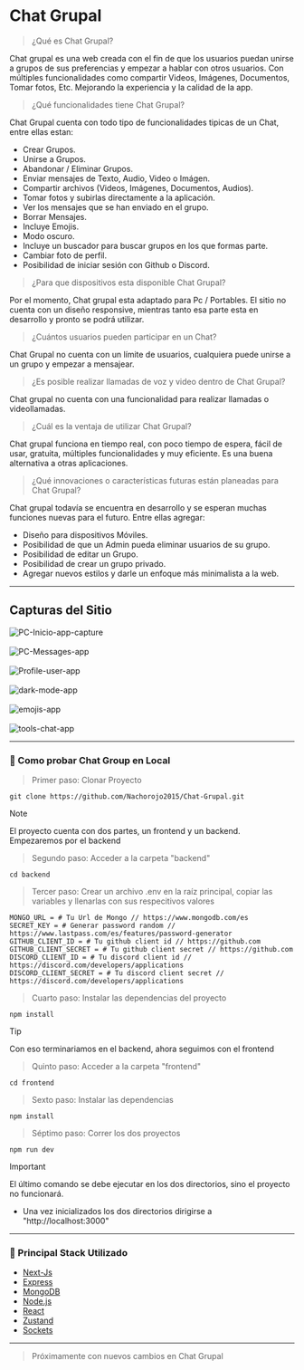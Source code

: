 # Chat Grupal

> ¿Qué es Chat Grupal?

<p>Chat grupal es una web creada con el fin de que los usuarios puedan unirse a grupos de sus preferencias y empezar a hablar con otros usuarios. Con múltiples funcionalidades como compartir Videos, Imágenes, Documentos, Tomar fotos, Etc. Mejorando la experiencia y la calidad de la app.</p>

> ¿Qué funcionalidades tiene Chat Grupal?

<p>Chat Grupal cuenta con todo tipo de funcionalidades tipicas de un Chat, entre ellas estan:</p>

- Crear Grupos.
- Unirse a Grupos.
- Abandonar / Eliminar Grupos.
- Enviar mensajes de Texto, Audio, Video o Imágen.
- Compartir archivos (Videos, Imágenes, Documentos, Audios).
- Tomar fotos y subirlas directamente a la aplicación.
- Ver los mensajes que se han enviado en el grupo.
- Borrar Mensajes.
- Incluye Emojis.
- Modo oscuro.
- Incluye un buscador para buscar grupos en los que formas parte.
- Cambiar foto de perfil.
- Posibilidad de iniciar sesión con Github o Discord.

> ¿Para que dispositivos esta disponible Chat Grupal?

<p>Por el momento, Chat grupal esta adaptado para Pc / Portables. El sitio no cuenta con un diseño responsive, mientras tanto esa parte esta en desarrollo y pronto se podrá utilizar.</p>

> ¿Cuántos usuarios pueden participar en un Chat?

<p>Chat Grupal no cuenta con un límite de usuarios, cualquiera puede unirse a un grupo y empezar a mensajear.</p>

> ¿Es posible realizar llamadas de voz y video dentro de Chat Grupal?

<p>Chat grupal no cuenta con una funcionalidad para realizar llamadas o videollamadas.</p>

> ¿Cuál es la ventaja de utilizar Chat Grupal?

<p>Chat grupal funciona en tiempo real, con poco tiempo de espera, fácil de usar, gratuita, múltiples funcionalidades y muy eficiente. Es una buena alternativa a otras aplicaciones.</p>

> ¿Qué innovaciones o características futuras están planeadas para Chat Grupal?

<p>Chat grupal todavía se encuentra en desarrollo y se esperan muchas funciones nuevas para el futuro. Entre ellas agregar: </p>

- Diseño para dispositivos Móviles.
- Posibilidad de que un Admin pueda eliminar usuarios de su grupo.
- Posibilidad de editar un Grupo.
- Posibilidad de crear un grupo privado.
- Agregar nuevos estilos y darle un enfoque más minimalista a la web.

---

## Capturas del Sitio

![PC-Inicio-app-capture](images/image.png)
<br>
<br>
![PC-Messages-app](images/image-1.png)
<br>
<br>
![Profile-user-app](images/image-2.png)
<br>
<br>
![dark-mode-app](images/image-3.png)
<br>
<br>
![emojis-app](images/image-4.png)
<br>
<br>
![tools-chat-app](images/image-5.png)

---

### :pushpin: Como probar Chat Group en Local

> Primer paso: Clonar Proyecto

    git clone https://github.com/Nachorojo2015/Chat-Grupal.git

> [!NOTE]
> El proyecto cuenta con dos partes, un frontend y un backend. Empezaremos por el backend

> Segundo paso: Acceder a la carpeta "backend"

    cd backend

> Tercer paso: Crear un archivo .env en la raíz principal, copiar las variables y llenarlas con sus respecitivos valores

```
MONGO_URL = # Tu Url de Mongo // https://www.mongodb.com/es
SECRET_KEY = # Generar password random // https://www.lastpass.com/es/features/password-generator
GITHUB_CLIENT_ID = # Tu github client id // https://github.com
GITHUB_CLIENT_SECRET = # Tu github client secret // https://github.com
DISCORD_CLIENT_ID = # Tu discord client id // https://discord.com/developers/applications
DISCORD_CLIENT_SECRET = # Tu discord client secret // https://discord.com/developers/applications
```

> Cuarto paso: Instalar las dependencias del proyecto

    npm install

> [!TIP]
> Con eso terminariamos en el backend, ahora seguimos con el frontend

> Quinto paso: Acceder a la carpeta "frontend"

    cd frontend

> Sexto paso: Instalar las dependencias

    npm install

> Séptimo paso: Correr los dos proyectos

    npm run dev

> [!IMPORTANT]
> El último comando se debe ejecutar en los dos directorios, sino el proyecto no funcionará.

- Una vez inicializados los dos directorios dirigirse a "http://localhost:3000"

---

### :wrench: Principal Stack Utilizado

- [Next-Js](https://nextjs.org/)
- [Express](https://expressjs.com/)
- [MongoDB](https://www.mongodb.com/es)
- [Node.js](https://nodejs.org/es/)
- [React](https://es.reactjs.org/)
- [Zustand](https://zustand-demo.pmnd.rs/)
- [Sockets](https://socket.io/)

---

> Próximamente con nuevos cambios en Chat Grupal
